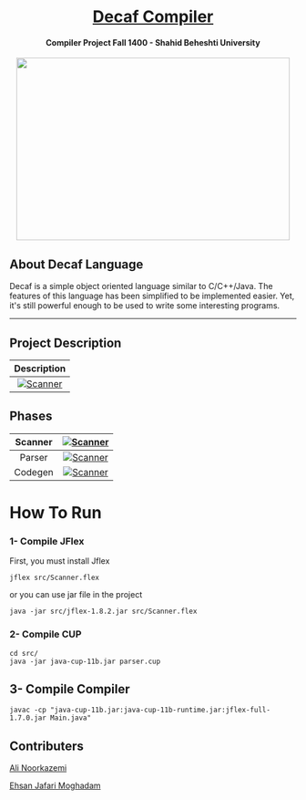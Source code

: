 <!-- About Decaf -->
<link href="icons/style.css" rel="stylesheet"/>


<p align="center">
    <h1 align="center"><u>Decaf Compiler</u></h1>
    <h4 align="center">Compiler Project Fall 1400 - Shahid Beheshti University</h4>
</p>
<p align="center">
        <img src="icons/decaf.jpg" height="320" width="480" align="center">
</p>
<!-- About Decaf -->

## About Decaf Language
Decaf is a simple object oriented language similar to C/C++/Java.
The features of this language has been simplified to be implemented easier. Yet, it's still powerful
enough to be used to write some interesting programs.

----------

## Project Description

| Description|
|:--------------------:|
|[![Scanner](icons/1.svg)](https://github.com/hamedkhaledi/Compiler-Projects/blob/master/Description/ProjcetDcsp.pdf)    |    


## Phases

| Scanner 	| [![Scanner](icons/download.svg)](https://github.com/hamedkhaledi/Compiler-Projects/blob/master/Description/Scanner.pdf)	|
|:---------:|:-----:|
|  Parser 	| [![Scanner](icons/download.svg)](https://github.com/hamedkhaledi/Compiler-Projects/blob/master/Description/Parser.pdf) 	|
| Codegen 	| [![Scanner](icons/download.svg)](https://github.com/hamedkhaledi/Compiler-Projects/blob/master/Description/CodeGeneration.pdf) 	|

# How To Run

### 1- Compile JFlex
First, you must install Jflex 
```commandline
jflex src/Scanner.flex
```
or you can use jar file in the project
```commandline
java -jar src/jflex-1.8.2.jar src/Scanner.flex
```

### 2- Compile CUP
```commandline
cd src/
java -jar java-cup-11b.jar parser.cup
```

## 3- Compile Compiler
```commandline
javac -cp "java-cup-11b.jar:java-cup-11b-runtime.jar:jflex-full-1.7.0.jar Main.java"
```
## Contributers


[Ali Noorkazemi](https://github.com/AliNoorkazemi)

[Ehsan Jafari Moghadam](https://github.com/ehsanmoghadam)
